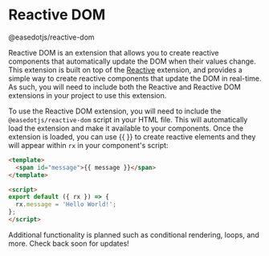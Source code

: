 # Reactive DOM
@easedotjs/reactive-dom

Reactive DOM is an extension that allows you to create reactive components that automatically update the DOM when their values change. 
This extension is built on top of the <a href="#extensions/reactive.html">Reactive</a> extension, and provides a simple way to create 
reactive components that update the DOM in real-time. As such, you will need to include both the Reactive and Reactive DOM extensions in
your project to use this extension.

To use the Reactive DOM extension, you will need to include the <code>@easedotjs/reactive-dom</code> script in your HTML file. This will 
automatically load the extension and make it available to your components. Once the extension is loaded, you can use {{ }} to create
reactive elements and they will appear within <code>rx</code> in your component's script:

```html
<template>
  <span id="message">{{ message }}</span>
</template>

<script>
export default ({ rx }) => {
  rx.message = 'Hello World!';
};
</script>
```

<p>
  Additional functionality is planned such as conditional rendering, loops, and more. Check back soon for updates!
</p>